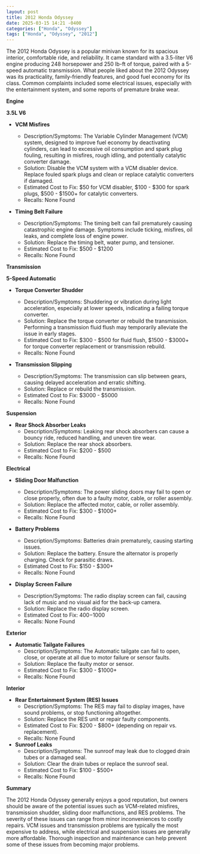 ```yaml
---
layout: post
title: 2012 Honda Odyssey
date: 2025-03-15 14:21 -0400
categories: ["Honda", "Odyssey"]
tags: ["Honda", "Odyssey", "2012"]
---
```

The 2012 Honda Odyssey is a popular minivan known for its spacious interior, comfortable ride, and reliability. It came standard with a 3.5-liter V6 engine producing 248 horsepower and 250 lb-ft of torque, paired with a 5-speed automatic transmission. What people liked about the 2012 Odyssey was its practicality, family-friendly features, and good fuel economy for its class. Common complaints included some electrical issues, especially with the entertainment system, and some reports of premature brake wear.

**Engine**

**3.5L V6**

*   **VCM Misfires**
    *   Description/Symptoms: The Variable Cylinder Management (VCM) system, designed to improve fuel economy by deactivating cylinders, can lead to excessive oil consumption and spark plug fouling, resulting in misfires, rough idling, and potentially catalytic converter damage.
    *   Solution: Disable the VCM system with a VCM disabler device. Replace fouled spark plugs and clean or replace catalytic converters if damaged.
    *   Estimated Cost to Fix: $50 for VCM disabler, $100 - $300 for spark plugs, $500 - $1500+ for catalytic converters.
    *   Recalls: None Found

*   **Timing Belt Failure**
    * Description/Symptoms: The timing belt can fail prematurely causing catastrophic engine damage. Symptoms include ticking, misfires, oil leaks, and complete loss of engine power.
    * Solution: Replace the timing belt, water pump, and tensioner.
    * Estimated Cost to Fix: $500 - $1200
    * Recalls: None Found

**Transmission**

**5-Speed Automatic**

*   **Torque Converter Shudder**
    *   Description/Symptoms: Shuddering or vibration during light acceleration, especially at lower speeds, indicating a failing torque converter.
    *   Solution: Replace the torque converter or rebuild the transmission. Performing a transmission fluid flush may temporarily alleviate the issue in early stages.
    *   Estimated Cost to Fix: $300 - $500 for fluid flush, $1500 - $3000+ for torque converter replacement or transmission rebuild.
    *   Recalls: None Found

*   **Transmission Slipping**
    * Description/Symptoms: The transmission can slip between gears, causing delayed acceleration and erratic shifting.
    * Solution: Replace or rebuild the transmission.
    * Estimated Cost to Fix: $3000 - $5000
    * Recalls: None Found

**Suspension**

*   **Rear Shock Absorber Leaks**
    *   Description/Symptoms: Leaking rear shock absorbers can cause a bouncy ride, reduced handling, and uneven tire wear.
    *   Solution: Replace the rear shock absorbers.
    *   Estimated Cost to Fix: $200 - $500
    *   Recalls: None Found

**Electrical**

*   **Sliding Door Malfunction**
    *   Description/Symptoms: The power sliding doors may fail to open or close properly, often due to a faulty motor, cable, or roller assembly.
    *   Solution: Replace the affected motor, cable, or roller assembly.
    *   Estimated Cost to Fix: $300 - $1000+
    *   Recalls: None Found
*   **Battery Problems**
    * Description/Symptoms: Batteries drain prematurely, causing starting issues.
    * Solution: Replace the battery. Ensure the alternator is properly charging. Check for parasitic draws.
    * Estimated Cost to Fix: $150 - $300+
    * Recalls: None Found

*   **Display Screen Failure**
    *   Description/Symptoms: The radio display screen can fail, causing lack of music and no visual aid for the back-up camera.
    *   Solution: Replace the radio display screen.
    *   Estimated Cost to Fix: $400-$1000
    *   Recalls: None Found

**Exterior**

*   **Automatic Tailgate Failures**
    *   Description/Symptoms: The Automatic tailgate can fail to open, close, or operate at all due to motor failure or sensor faults.
    *   Solution: Replace the faulty motor or sensor.
    *   Estimated Cost to Fix: $300 - $1000+
    *   Recalls: None Found

**Interior**

*   **Rear Entertainment System (RES) Issues**
    *   Description/Symptoms: The RES may fail to display images, have sound problems, or stop functioning altogether.
    *   Solution: Replace the RES unit or repair faulty components.
    *   Estimated Cost to Fix: $200 - $800+ (depending on repair vs. replacement).
    *   Recalls: None Found
*   **Sunroof Leaks**
    *   Description/Symptoms: The sunroof may leak due to clogged drain tubes or a damaged seal.
    *   Solution: Clear the drain tubes or replace the sunroof seal.
    *   Estimated Cost to Fix: $100 - $500+
    *   Recalls: None Found

**Summary**

The 2012 Honda Odyssey generally enjoys a good reputation, but owners should be aware of the potential issues such as VCM-related misfires, transmission shudder, sliding door malfunctions, and RES problems. The severity of these issues can range from minor inconveniences to costly repairs. VCM issues and transmission problems are typically the most expensive to address, while electrical and suspension issues are generally more affordable. Thorough inspection and maintenance can help prevent some of these issues from becoming major problems.


